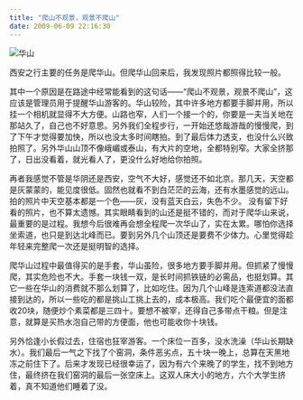 ```yaml
---
title: "爬山不观景，观景不爬山"
date: 2009-06-09 22:16:30
---
```


![华山](../../../images/2009/e58d8ee5b1b1.jpg "华山") 

西安之行主要的任务是爬华山。但爬华山回来后，我发现照片都照得比较一般。 

其中一个原因是在路途中经常能看到的这句话——“爬山不观景，观景不爬山”，这应该是管理员用于提醒华山游客的。华山较险，其中许多地方都要手脚并用，所以挂一个相机就显得不大方便。山路也窄，人们一个接一个的，你要是一夫当关地在那站久了，自己也不好意思。另外我们全程步行，一开始还悠哉游哉的慢慢爬，到了下午才觉得要加快，所以也没太多时间瞎拍。到了最后体力透支，也没什么兴致拍照了。另外华山山顶不像峨嵋或泰山，有大片的空地，全都特别窄。大家全挤那了，日出没看着，就光看人了，更没什么好地给你拍照。 

再者我感觉不管是华阴还是西安，空气不大好，感觉还不如北京。那几天，天空都是灰蒙蒙的，能见度很低。固然也就看不到白茫茫的云海，还有水墨感觉的远山。拍的照片中天空基本都是一个色——灰，没有蓝天白云，失色不少。 没有留下好看的照片，也不算太遗憾。其实眼睛看到的山还是挺不错的，而对于爬华山来说，最重要的是过程。我想今后很难再会想全程爬一次华山了，实在太累。哪怕你选择坐索道，也只是到达北峰而已。要到另外几个山顶还是要费不少体力。心里觉得趁年轻来完整爬一次还是挺明智的选择。 

爬华山过程中最值得买的是手套，华山虽险，很多地方要手脚并用。但抓紧了慢慢爬，其实危险也不大。手套一块钱一双，是长时间抓铁链的必需品，也挺划算。其它一些在华山的消费就不那么划算了，比如吃住。因为几个山峰是连索道都没法直接到达的，所以一些吃的都是挑山工挑上去的，成本极高。我们吃个最便宜的面都收20块，随便炒个素菜都是三四十。要想不被宰，还得自己多带点干粮。但是注意，就算是买热水泡自己带的方便面，他也可能收你十块钱。 

另外恰逢小长假过去，住宿也狂宰游客。一个床位一百多，没水洗澡（华山长期缺水）。我们最后一气之下找了个窑洞，条件恶劣点，五十块一晚上，总算在天黑地冻之前住下了。后来才发现已经很幸运了，因为有六个来晚了的学生，找不到地方住，最终挤在我们窑洞的最后一张空床上。这双人床大小的地方，六个大学生挤着，真不知道他们睡着了没。